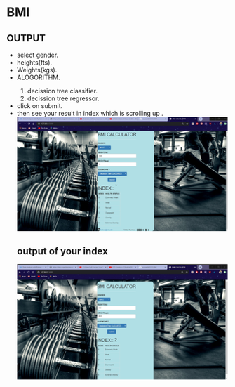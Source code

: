 # BMI
<h2> OUTPUT</h2>
<ul>
<li>select gender. </li>
<li>heights(fts).</li>
<li>Weights(kgs).</li>
<li>ALOGORITHM.</li>
<ol>
<li>decission tree classifier.</li>
<li>decission tree regressor.</li>
</ol>
<li>click on submit.</li>
<li>then see your result in index which is scrolling up .</li>
<img src='https://github.com/sumanth13131/BMI/blob/master/1.jpg'></img>
<h2>output of your index</h2>
<img src='https://github.com/sumanth13131/BMI/blob/master/2.jpg'
